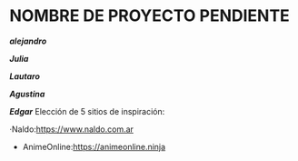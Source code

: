 # NOMBRE DE PROYECTO PENDIENTE

***alejandro***

***Julia***

***Lautaro***

***Agustina***

***Edgar***
 Elección de 5 sitios de inspiración:

 ·Naldo:https://www.naldo.com.ar
 - AnimeOnline:https://animeonline.ninja
